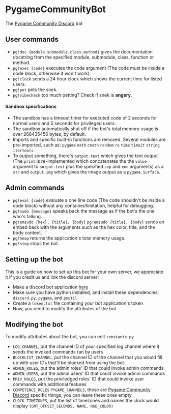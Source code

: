 # PygameCommunityBot
The [Pygame Community Discord](https://discord.gg/kD2Qq9tbKm) bot

## User commands
- `pg!doc {module.submodule.class.method}` gives the documentation docstring from the specified module, submodule, class, function or method.
- `pg!exec {code}` executes the code argument (The code must be inside a code block, otherwise it won't work).
- `pg!clock` sends a 24 hour clock which shows the current time for listed users.
- `pg!pet` pets the snek.
- `pg!vibecheck` too much petting? Check if snek is **angery**.

#### Sandbox specifications
- The sandbox has a timeout timer for executed code of 2 seconds for normal users and 5 seconds for privileged users.
- The sandbox automatically shut off if the bot's total memory usage is over 268435456 bytes, by default.
- Imports and specific built-in functions are removed. Several modules are pre-imported, such as: `pygame` `math` `cmath` `random` `re` `time` `timeit` `string` `itertools`.
- To output something, there's `output.text` which gives the text output (The `print` is re-implemented which concatenates the the `value` argument to `output.text` plus the specified `sep` and `end` arguments) as a `str` and `output.img` which gives the image output as a `pygame.Surface`.

## Admin commands
- `pg!eval {code}` evaluate a one line code (The code shouldn't be inside a code block) without any container/limitation, helpful for debugging.
- `pg!sudo {message}` speaks back the message as if the bot's the one who's talking.
- `pg!emsudo {hex}, {title}, {body}` `pg!emsudo {title}, {body}` sends an embed back with the arguments such as the hex color, title, and the body content.
- `pg!heap` returns the application's total memory usage.
- `pg!stop` stops the bot.


## Setting up the bot
This is a guide on how to set up this bot for your own server, we appreciate it if you credit us and link the discord server!
- Make a discord bot application [here](https://discord.com/developers/applications)
- Make sure you have python installed, and install these dependencies: `discord.py`, `pygame`, and `psutil`
- Create a `token.txt` file containing your bot application's token
- Now, you need to modify the attributes of the bot

## Modifying the bot
To modify attributes about the bot, you can edit `constants.py`
- `LOG_CHANNEL`, put the channel ID of your specified log channel where it sends the invoked commands ran by users
- `BLOCKLIST_CHANNEL`, put the channel ID of the channel that you would fill up with user IDs that'll be blocked from using the bot
- `ADMIN_ROLES`, put the admin roles' ID that could invoke admin commands
- `ADMIN_USERS`, put the admin users' ID that could invoke admin commands
- `PRIV_ROLES`, put the priviledged roles' ID that could invoke user commands with additional features
- `COMPETENCE_ROLES` `PYGAME_CHANNELS`,  these are [Pygame Community Discord](https://discord.gg/kD2Qq9tbKm) specific things, you can leave these ones empty
- `CLOCK_TIMEZONES`, put the list of timezones and names the clock would display `(GMT_OFFSET_SECONDS, NAME, RGB_COLOR)`
